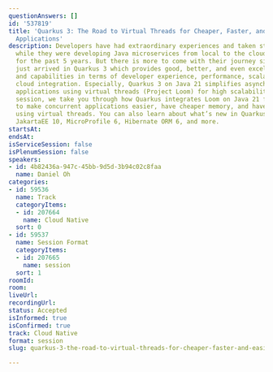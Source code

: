 ```yaml
---
questionAnswers: []
id: '537819'
title: 'Quarkus 3: The Road to Virtual Threads for Cheaper, Faster, and Easier Concurrent
  Applications'
description: Developers have had extraordinary experiences and taken stunning capabilities
  while they were developing Java microservices from local to the cloud using Quarkus
  for the past 5 years. But there is more to come with their journey since we have
  just arrived in Quarkus 3 which provides good, better, and even excellent features
  and capabilities in terms of developer experience, performance, scalability, and
  cloud integration. Especially, Quarkus 3 on Java 21 simplifies asynchronous concurrent
  applications using virtual threads (Project Loom) for high scalability. In this
  session, we take you through how Quarkus integrates Loom on Java 21 for developers
  to make concurrent applications easier, have cheaper memory, and have high performance
  using virtual threads. You can also learn about what’s new in Quarkus 3 such as
  JakartaEE 10, MicroProfile 6, Hibernate ORM 6, and more.
startsAt: 
endsAt: 
isServiceSession: false
isPlenumSession: false
speakers:
- id: 4b82436a-947c-45bb-9d5d-3b94c02c8faa
  name: Daniel Oh
categories:
- id: 59536
  name: Track
  categoryItems:
  - id: 207664
    name: Cloud Native
  sort: 0
- id: 59537
  name: Session Format
  categoryItems:
  - id: 207665
    name: session
  sort: 1
roomId: 
room: 
liveUrl: 
recordingUrl: 
status: Accepted
isInformed: true
isConfirmed: true
track: Cloud Native
format: session
slug: quarkus-3-the-road-to-virtual-threads-for-cheaper-faster-and-easier-concurrent-applications

---
```

